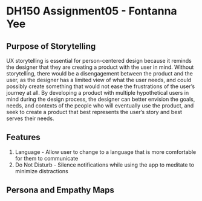 # DH150 Assignment05 - Fontanna Yee
## Purpose of Storytelling

UX storytelling is essential for person-centered design because it reminds the designer that they are creating a product with the user in mind. Without storytelling, there would be a disengagement between the product and the user, as the designer has a limited view of what the user needs, and could possibly create something that would not ease the frustrations of the user’s journey at all. By developing a product with multiple hypothetical users in mind during the design process, the designer can better envision the goals, needs, and contexts of the people who will eventually use the product, and seek to create a product that best represents the user’s story and best serves their needs. 

## Features
1) Language - Allow user to change to a language that is more comfortable for them to communicate
2) Do Not Disturb - Silence notifications while using the app to meditate to minimize distractions 

## Persona and Empathy Maps


